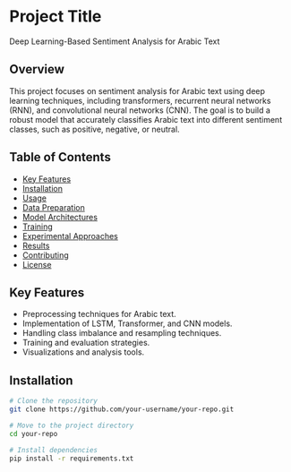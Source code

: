 # Project Title

Deep Learning-Based Sentiment Analysis for Arabic Text

## Overview

This project focuses on sentiment analysis for Arabic text using deep learning techniques, including transformers, recurrent neural networks (RNN), and convolutional neural networks (CNN). The goal is to build a robust model that accurately classifies Arabic text into different sentiment classes, such as positive, negative, or neutral.

## Table of Contents

- [Key Features](#key-features)
- [Installation](#installation)
- [Usage](#usage)
- [Data Preparation](#data-preparation)
- [Model Architectures](#model-architectures)
- [Training](#training)
- [Experimental Approaches](#experimental-approaches)
- [Results](#results)
- [Contributing](#contributing)
- [License](#license)

## Key Features

- Preprocessing techniques for Arabic text.
- Implementation of LSTM, Transformer, and CNN models.
- Handling class imbalance and resampling techniques.
- Training and evaluation strategies.
- Visualizations and analysis tools.

## Installation

```bash
# Clone the repository
git clone https://github.com/your-username/your-repo.git

# Move to the project directory
cd your-repo

# Install dependencies
pip install -r requirements.txt

